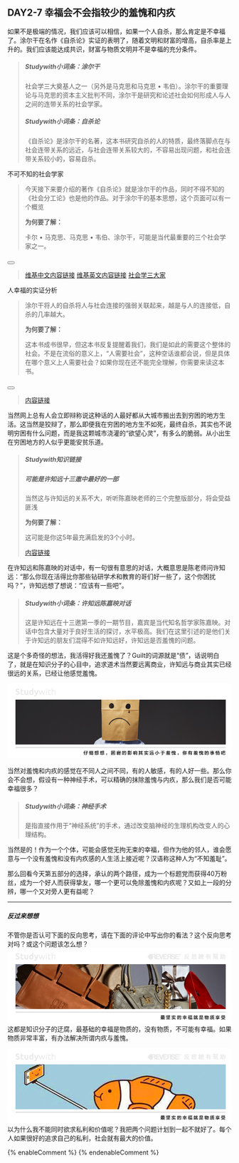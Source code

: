 ## DAY2-7 幸福会不会指较少的羞愧和内疚

如果不是极端的情况，我们应该可以相信，如果一个人自杀，那么肯定是不幸福了。涂尔干在名作《自杀论》实证的表明了，随着文明和财富的增高，自杀率是上升的。我们应该能达成共识，财富与物质文明并不是幸福的充分条件。

> ##### Studywith小词条：涂尔干
> 社会学三大奠基人之一（另外是马克思和马克思 • 韦伯）。涂尔干的重要理论与马克思的资本主义批判不同，涂尔干是研究和论述社会如何形成人与人之间的连带关系的社会学家。
> ##### Studywith小词条：自杀论
>《自杀论》是涂尔干的名著，这本书研究自杀的人的特质，最终落脚点在与社会连带关系的远近，与社会连带关系较大的，不容易出现问题，和社会连带关系较小的，容易自杀。

<!--sec data-title="Studywith知识链接" data-id="section48" data-show=true ces-->

不可不知的社会学家
>
> 今天接下来要介绍的著作《自杀论》就是涂尔干的作品，同时不得不知的《社会分工论》也是他的作品。对于涂尔干的基本思想，这个页面可以有一个概览
>
> **为何要了解：**
>
> 卡尔 • 马克思、马克思 • 韦伯、涂尔干，可能是当代最重要的三个社会学家之一。

<button class="section" target="section49" show="展开具体内容" hide="收起具体内容" ></button>

<!--endsec-->

<!--sec data-title="链接主题" aria-expanded="false" data-id="section49" data-show=false ces-->

> [维基中文内容链接](https://zh.wikipedia.org/wiki/爱米尔·涂尔干)  [维基英文内容链接](https://en.wikipedia.org/wiki/Émile_Durkheim)  [社会学三大家](https://philosophy.hk01.com/channel/無睡意哲學/48961/社會學：涂爾幹、韋伯、馬克思)

<!--endsec-->

<!--sec data-title="Studywith知识链接" data-id="section49" data-show=true ces-->

人幸福的实证分析
>
> 涂尔干将人的自杀将人与社会连接的强弱关联起来，越是与人的连接低，自杀的几率越大。
>
> **为何要了解：**
>
> 这本书成书很早，但这本书反复提醒着我们，我们是如此的需要这个整体的社会。不是在流俗的意义上，“人需要社会”，这种空话谁都会说，但是具体在哪个意义上人需要社会？如果你现在还不能完全理解，你需要来读这本书。

<button class="section" target="section51" show="展开具体内容" hide="收起具体内容" ></button>

<!--endsec-->

<!--sec data-title="链接主题" aria-expanded="false" data-id="section51" data-show=false ces-->

> [内容链接](https://zh.wikipedia.org/wiki/自杀论)

<!--endsec-->

当然网上总有人会立即辩称说这种话的人最好都从大城市搬出去到穷困的地方生活。这当然是狡辩了，那么即便我在穷困的地方生不如死，最终自杀，其实也不说明穷困有什么问题，而是我这颗城市浇灌的“欲望心灵”，有多么的脆弱。从小出生在穷困地方的人似乎更能安贫乐道。

> ##### Studywith知识链接
>
> ##### 可能是许知远十三邀中最好的一部
>
> 当然这与许知远的关系不大，听听陈嘉映老师的三个完整版部分，将会受益匪浅
>
> **为何要了解：**
>
> 这可能是你这5年最充满启发的3个小时。
>
> [内容链接](https://v.qq.com/x/cover/4oocb872jxju3c6/f0375ahngm2.html)

在许知远和陈嘉映的对话中，有一句很有意思的对话，大概意思是陈老师问许知远：“那么你现在活得比你那些钻研学术和教育的哥们好一些了，这个你困扰吗？”，许知远想了想说：“应该有一些吧”。

> ##### Studywith小词条：许知远陈嘉映对话
> 这是许知远在十三邀第一季的一期节目，嘉宾是当代知名哲学家陈嘉映。对话中包含大量对于良好生活的探讨，水平极高。我们在这里引述的是他们关于许知远的朋友们混得不如许知远好，许知远是否羞愧的问题。

这是个多奇怪的想法，我活得好我还羞愧了？Guilt的词源就是“债”，话说明白了，就是在知识分子的心目中，追求道术当然要远离商业，许知远与商业其实已经很远的关系，已经让他感觉羞愧。

![](/assets/16.jpg)

当然对羞愧和内疚的感觉在不同人之间不同，有的人敏感，有的人好一些。那么你会不会想，假设有一种神经手术，可以精确的抹除羞愧与内疚，那么我们是否可能幸福很多？

> ##### Studywith小词条：神经手术
> 是指直接作用于“神经系统”的手术，通过改变脑神经的生理机构改变人的心理结构。

当然是的！作为一个个体，可能会感觉无拘无束的幸福，但作为他的邻人，谁会愿意与一个没有羞愧和没有内疚感的人生活上接近呢？汉语称这种人为“不知羞耻”。

那么回看今天第五部分的选择，承认的两个路径，成为一个标题党而获得40万粉丝，成为一个好人而获得挚友，哪一个更可以免除羞愧和内疚呢？又如上一段的分辨，哪一个又对旁人更有益呢？

---

##### 反过来想想

不管你是否认可下面的反向思考，请在下面的评论中写出你的看法？这个反向思考对吗？或这个问题该怎么想？![](/assets/38.jpg)这都是知识分子的迂腐，最基础的幸福是物质的，没有物质，不可能有幸福。如果物质非常丰富，有办法解决所谓内疚与羞愧。

![](/assets/39.jpg)以为什么我不能同时欲求私利和价值呢？我把两个问题计划到一起不就好了。每个人如果很好的追求自己的私利，社会就有最大的价值。

{% enableComment %}
{% endenableComment %}

